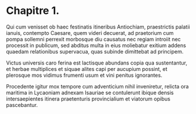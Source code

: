 # Chapitre 1.

Qui cum venisset ob haec festinatis itineribus Antiochiam, praestrictis palatii ianuis, contempto Caesare, quem videri decuerat, ad praetorium cum pompa sollemni perrexit morbosque diu causatus nec regiam introiit nec processit in publicum, sed abditus multa in eius moliebatur exitium addens quaedam relationibus supervacua, quas subinde dimittebat ad principem.

Victus universis caro ferina est lactisque abundans copia qua sustentantur, et herbae multiplices et siquae alites capi per aucupium possint, et plerosque mos vidimus frumenti usum et vini penitus ignorantes.

Procedente igitur mox tempore cum adventicium nihil inveniretur, relicta ora maritima in Lycaoniam adnexam Isauriae se contulerunt ibique densis intersaepientes itinera praetenturis provincialium et viatorum opibus pascebantur.
